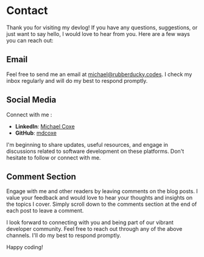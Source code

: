 # Contact

Thank you for visiting my devlog! If you have any questions, suggestions, or just want to say hello, I would love to hear from you. Here are a few ways you can reach out:

## Email

Feel free to send me an email at [michael@rubberducky.codes](mailto:michael@rubberducky.codes). I check my inbox regularly and will do my best to respond promptly.

## Social Media

Connect with me :

- **LinkedIn**: [Michael Coxe](https://www.linkedin.com/in/michaelcoxe)
- **GitHub**: [mdcoxe](https://github.com/mdcoxe)


I'm beginning to share updates, useful resources, and engage in discussions related to software development on these platforms. Don't hesitate to follow or connect with me.

## Comment Section

Engage with me and other readers by leaving comments on the blog posts. I value your feedback and would love to hear your thoughts and insights on the topics I cover. Simply scroll down to the comments section at the end of each post to leave a comment.

I look forward to connecting with you and being part of our vibrant developer community. Feel free to reach out through any of the above channels. I'll do my best to respond promptly.

Happy coding!
